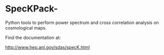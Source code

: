 SpecKPack-
==========

Python tools to perform power spectrum and cross correlation analysis on cosmological maps.

Find the documentation at:

http://www.hep.anl.gov/sdas/specK.html
